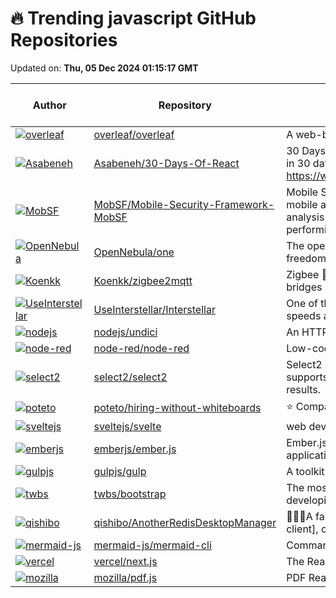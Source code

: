 # 🔥 Trending javascript GitHub Repositories

Updated on: **Thu, 05 Dec 2024 01:15:17 GMT**

| Author | Repository | Description | Language | ⭐ Total Stars | 🌟 Stars Today |
|--------|------------|-------------|----------|----------------|----------------|
| [![overleaf](https://avatars.githubusercontent.com/u/343366?s=40&v=4)](https://github.com/overleaf) | [overleaf/overleaf](https://github.com/overleaf/overleaf) | A web-based collaborative LaTeX editor | JavaScript | 14325 | 44 |
| [![Asabeneh](https://avatars.githubusercontent.com/u/9008063?s=40&v=4)](https://github.com/Asabeneh) | [Asabeneh/30-Days-Of-React](https://github.com/Asabeneh/30-Days-Of-React) | 30 Days of React challenge is a step by step guide to learn React in 30 days. These videos may help too: https://www.youtube.com/channel/UC7PNRuno1rzYPb1xLa4yktw | JavaScript | 26096 | 19 |
| [![MobSF](https://avatars.githubusercontent.com/u/4301109?s=40&v=4)](https://github.com/MobSF) | [MobSF/Mobile-Security-Framework-MobSF](https://github.com/MobSF/Mobile-Security-Framework-MobSF) | Mobile Security Framework (MobSF) is an automated, all-in-one mobile application (Android/iOS/Windows) pen-testing, malware analysis and security assessment framework capable of performing static and dynamic analysis. | JavaScript | 17603 | 8 |
| [![OpenNebula](https://avatars.githubusercontent.com/u/665074?s=40&v=4)](https://github.com/OpenNebula) | [OpenNebula/one](https://github.com/OpenNebula/one) | The open source Cloud & Edge Computing Platform bringing real freedom to your Enterprise Cloud 🚀 | JavaScript | 1331 | 33 |
| [![Koenkk](https://avatars.githubusercontent.com/u/2892853?s=40&v=4)](https://github.com/Koenkk) | [Koenkk/zigbee2mqtt](https://github.com/Koenkk/zigbee2mqtt) | Zigbee 🐝 to MQTT bridge 🌉, get rid of your proprietary Zigbee bridges 🔨 | JavaScript | 12362 | 6 |
| [![UseInterstellar](https://avatars.githubusercontent.com/u/85169821?s=40&v=4)](https://github.com/UseInterstellar) | [UseInterstellar/Interstellar](https://github.com/UseInterstellar/Interstellar) | One of the most popular modern web proxies with blazing fast speeds and a variety of games. | JavaScript | 1119 | 4 |
| [![nodejs](https://avatars.githubusercontent.com/u/3065230?s=40&v=4)](https://github.com/nodejs) | [nodejs/undici](https://github.com/nodejs/undici) | An HTTP/1.1 client, written from scratch for Node.js | JavaScript | 6343 | 20 |
| [![node-red](https://avatars.githubusercontent.com/u/51083?s=40&v=4)](https://github.com/node-red) | [node-red/node-red](https://github.com/node-red/node-red) | Low-code programming for event-driven applications | JavaScript | 20001 | 12 |
| [![select2](https://avatars.githubusercontent.com/u/150030?s=40&v=4)](https://github.com/select2) | [select2/select2](https://github.com/select2/select2) | Select2 is a jQuery based replacement for select boxes. It supports searching, remote data sets, and infinite scrolling of results. | JavaScript | 25907 | 3 |
| [![poteto](https://avatars.githubusercontent.com/in/1847?s=40&v=4)](https://github.com/poteto) | [poteto/hiring-without-whiteboards](https://github.com/poteto/hiring-without-whiteboards) | ⭐️ Companies that don't have a broken hiring process | JavaScript | 46658 | 20 |
| [![sveltejs](https://avatars.githubusercontent.com/u/1162160?s=40&v=4)](https://github.com/sveltejs) | [sveltejs/svelte](https://github.com/sveltejs/svelte) | web development for the rest of us | JavaScript | 80342 | 22 |
| [![emberjs](https://avatars.githubusercontent.com/u/12637?s=40&v=4)](https://github.com/emberjs) | [emberjs/ember.js](https://github.com/emberjs/ember.js) | Ember.js - A JavaScript framework for creating ambitious web applications | JavaScript | 22491 | 3 |
| [![gulpjs](https://avatars.githubusercontent.com/u/425716?s=40&v=4)](https://github.com/gulpjs) | [gulpjs/gulp](https://github.com/gulpjs/gulp) | A toolkit to automate & enhance your workflow | JavaScript | 33021 | 4 |
| [![twbs](https://avatars.githubusercontent.com/u/98681?s=40&v=4)](https://github.com/twbs) | [twbs/bootstrap](https://github.com/twbs/bootstrap) | The most popular HTML, CSS, and JavaScript framework for developing responsive, mobile first projects on the web. | JavaScript | 171003 | 9 |
| [![qishibo](https://avatars.githubusercontent.com/u/5136418?s=40&v=4)](https://github.com/qishibo) | [qishibo/AnotherRedisDesktopManager](https://github.com/qishibo/AnotherRedisDesktopManager) | 🚀🚀🚀A faster, better and more stable Redis desktop manager [GUI client], compatible with Linux, Windows, Mac. | JavaScript | 30909 | 13 |
| [![mermaid-js](https://avatars.githubusercontent.com/in/29110?s=40&v=4)](https://github.com/mermaid-js) | [mermaid-js/mermaid-cli](https://github.com/mermaid-js/mermaid-cli) | Command line tool for the Mermaid library | JavaScript | 2547 | 7 |
| [![vercel](https://avatars.githubusercontent.com/u/22380829?s=40&v=4)](https://github.com/vercel) | [vercel/next.js](https://github.com/vercel/next.js) | The React Framework | JavaScript | 127548 | 44 |
| [![mozilla](https://avatars.githubusercontent.com/u/2692120?s=40&v=4)](https://github.com/mozilla) | [mozilla/pdf.js](https://github.com/mozilla/pdf.js) | PDF Reader in JavaScript | JavaScript | 48840 | 19 |
